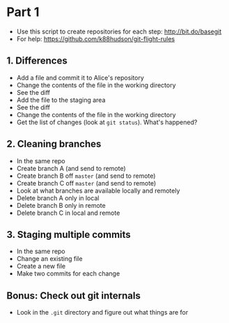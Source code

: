 # Part 1

* Use this script to create repositories for each step: http://bit.do/basegit
* For help: https://github.com/k88hudson/git-flight-rules

## 1. Differences

* Add a file and commit it to Alice's repository
* Change the contents of the file in the working directory
* See the diff
* Add the file to the staging area
* See the diff
* Change the contents of the file in the working directory
* Get the list of changes (look at `git status`). What's happened?

## 2. Cleaning branches

* In the same repo
* Create branch A (and send to remote)
* Create branch B off `master` (and send to remote)
* Create branch C off `master` (and send to remote)
* Look at what branches are available locally and remotely
* Delete branch A only in local
* Delete branch B only in remote
* Delete branch C in local and remote

## 3. Staging multiple commits

* In the same repo
* Change an existing file
* Create a new file
* Make two commits for each change

## Bonus: Check out git internals

* Look in the `.git` directory and figure out what things are for